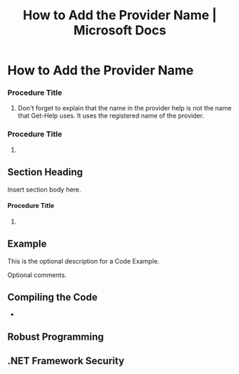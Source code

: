 ﻿---
title: "How to Add the Provider Name | Microsoft Docs"
ms.custom: ""
ms.date: "09/12/2016"
ms.reviewer: ""
ms.suite: ""
ms.tgt_pltfrm: ""
ms.topic: "article"
ms.assetid: c0e1c40b-d2fd-41c3-a5f9-7584ea6bf50b
caps.latest.revision: 4
---
# How to Add the Provider Name
### Procedure Title

1.  Don't forget to explain that the name in the provider help is not the name that Get-Help uses. It uses the registered name of the provider.

### Procedure Title

1.

## Section Heading
 Insert section body here.

#### Procedure Title

1.

## Example
 This is the optional description for a Code Example.

<!-- TODO!!!: review snippet reference  [!CODE [Microsoft.Win32.RegistryKey#4](Microsoft.Win32.RegistryKey#4)]  -->

 Optional comments.

## Compiling the Code

-

## Robust Programming

## .NET Framework Security
